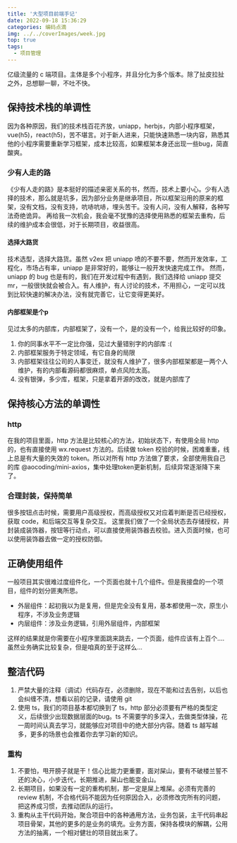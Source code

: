 ```yaml
---
title: '大型项目前端手记'
date: 2022-09-18 15:36:29
categories: 编码点滴
img: ../../coverImages/week.jpg
top: true
tags:
  - 项目管理
---
```


亿级流量的 c 端项目。主体是多个小程序，并且分化为多个版本。除了扯皮拉扯之外，总想聊一聊，不吐不快。

## 保持技术栈的单调性
因为各种原因，我们的技术栈百花齐放，uniapp，herbjs，内部小程序框架，vue(h5)，react(h5)，苦不堪言。对于新人进来，只能快速熟悉一块内容，熟悉其他的小程序需要重新学习框架，成本比较高，如果框架本身还出现一些bug，简直酸爽。

### 少有人走的路
《少有人走的路》是本挺好的描述亲密关系的书，然而，技术上要小心。少有人选择的技术，那么就是坑多，因为部分业务是继承项目，所以框架沿用的原来的框架，没有文档，没有支持，吭哧吭哧，埋头苦干。没有人问，没有人解释，各种写法奇绝诡异。
再给我一次机会，我会毫不犹豫的选择使用熟悉的框架去重构，后续的维护成本会很低，对于长期项目，收益很高。

#### 选择大路货
技术选型，选择大路货。虽然 v2ex 把 uniapp 喷的不要不要，然而开发效率，工程化，市场占有率，uniapp 是非常好的，能够让一般开发快速完成工作。
然而，uniapp 的 bug 也是有的，我们在开发过程中有遇到，我们选择给 uniapp 提交 mr，一般很快就会被合入。有人维护，有人讨论的技术，不用担心，一定可以找到比较快速的解决办法，没有就完善它，让它变得更美好。

#### 内部框架是个p
见过太多的内部库，内部框架了，没有一个，是的没有一个，给我比较好的印象。
1. 你的同事水平不一定比你强，见过大量错别字的内部库 :(
2. 内部框架服务于特定领域，有它自身的局限
3. 内部框架往往公司的人事变迁，就没有人维护了，很多内部框架都是一两个人维护，有的内部看源码都很麻烦，单点风险太高。
4. 没有银弹，多少库，框架，只是拿着开源的改改，就是内部库了

## 保持核心方法的单调性
### http
在我的项目里面，http 方法是比较核心的方法，初始状态下，有使用全局 http 的，也有直接使用 wx.request 方法的。后续做 token 校验的时候，困难重重，线上总是有大量的失效的 token。所以对所有 http 方法做了要求，全部使用我自己的库 @aocoding/mini-axios，集中处理token更新机制，后续异常逐渐降下来了。

### 合理封装，保持简单
很多按钮点击时候，需要用户高级授权，而高级授权又对应着判断是否已经授权，获取 code，和后端交互等复杂交互。
这里我们做了一个全局状态去存储授权，并封装成装饰器，按钮等行动点，可以直接使用装饰器去校验。进入页面时候，也可以使用装饰器去做一定的授权防御。

## 正确使用组件
一般项目其实很难过度组件化，一个页面也就十几个组件。但是我接盘的一个项目，组件的划分匪夷所思。
* 外层组件：起初我以为是复用，但是完全没有复用，基本都使用一次，原生小程序，不涉及业务逻辑
* 内层组件：涉及业务逻辑，引用外层组件，内部框架

这样的结果就是你需要在小程序里面跳来跳去，一个页面，组件应该有上百个....虽然业务确实比较复杂，但是咱真的至于这样么...

## 整洁代码
1. 严禁大量的注释（调试）代码存在，必须删除，现在不能和过去告别，以后也会纠缠不清，想看以前的记录，请使用 git
2. 使用 ts，我们的项目基本都切换到了 ts，http 部分必须要有严格的类型定义，后续很少出现数据层面的bug。ts 不需要学的多深入，去做类型体操，花一周时间认真去学习，就能够应对项目中的绝大部分内容。随着 ts 越写越多，更多的场景也会推着你去学习新的知识。

### 重构
1. 不要怕，甩开膀子就是干！信心比能力更重要，面对屎山，要有不破楼兰誓不还的决心，小步迭代，长期推进，屎山也能变金山。
2. 长期项目，如果没有一定的重构机制，那一定是屎上堆屎。必须有完善的 review 机制，不合格代码不能因为任何原因合入，必须修改完所有的问题，把这养成习惯，去推动团队的运行。
3. 重构从主干代码开始，聚合项目中的各种通用方法，业务包装，主干代码串起项目骨架，其他的更多的是业务的填充。业务方面，保持各模块的解耦，公用方法的抽离，一个相对健壮的项目就出来了。